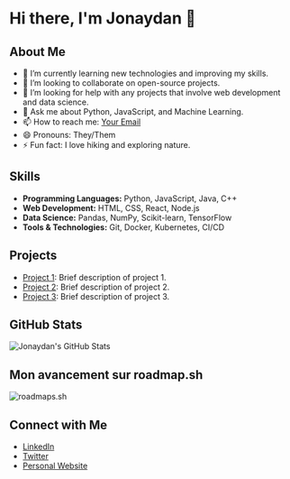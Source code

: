 # Hi there, I'm Jonaydan 👋

## About Me
- 🌱 I’m currently learning new technologies and improving my skills.
- 👯 I’m looking to collaborate on open-source projects.
- 🤔 I’m looking for help with any projects that involve web development and data science.
- 💬 Ask me about Python, JavaScript, and Machine Learning.
- 📫 How to reach me: [Your Email](mailto:your.email@example.com)
- 😄 Pronouns: They/Them
- ⚡ Fun fact: I love hiking and exploring nature.

## Skills
- **Programming Languages:** Python, JavaScript, Java, C++
- **Web Development:** HTML, CSS, React, Node.js
- **Data Science:** Pandas, NumPy, Scikit-learn, TensorFlow
- **Tools & Technologies:** Git, Docker, Kubernetes, CI/CD

## Projects
- [Project 1](https://github.com/jonaydan/project1): Brief description of project 1.
- [Project 2](https://github.com/jonaydan/project2): Brief description of project 2.
- [Project 3](https://github.com/jonaydan/project3): Brief description of project 3.

## GitHub Stats
![Jonaydan's GitHub Stats](https://github-readme-stats.vercel.app/api?username=jonaydan&show_icons=true&theme=radical)
## Mon avancement sur roadmap.sh
![roadmaps.sh](https://roadmap.sh/card/tall/677d633770129741a80bdc7a?variant=dark&roadmaps=javascript)

## Connect with Me
- [LinkedIn](https://www.linkedin.com/in/yourprofile)
- [Twitter](https://twitter.com/yourprofile)
- [Personal Website](https://yourwebsite.com)

<!--
**jonaydan/jonaydan** is a ✨ _special_ ✨ repository because its `README.md` (this file) appears on your GitHub profile.
[https://jonaydan.github.io/yann[(https://jonaydan.github.io/yann)]

